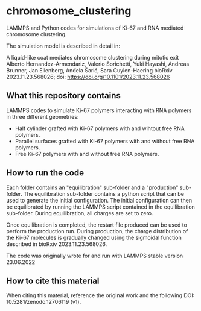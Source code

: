 # chromosome_clustering
LAMMPS and Python codes for simulations of Ki-67 and RNA mediated chromosome clustering.

The simulation model is described in detail in:

A liquid-like coat mediates chromosome clustering during mitotic exit
Alberto Hernandez-Armendariz, Valerio Sorichetti, Yuki Hayashi, Andreas Brunner, Jan Ellenberg, Anđela Šarić, Sara Cuylen-Haering
bioRxiv 2023.11.23.568026; doi: https://doi.org/10.1101/2023.11.23.568026 

## What this repository contains

LAMMPS codes to simulate Ki-67 polymers interacting with RNA polymers in three different geometries:

- Half cylinder grafted with Ki-67 polymers with and wihtout free RNA polymers.
- Parallel surfaces grafted with Ki-67 polymers with and without free RNA polymers.
- Free Ki-67 polymers with and without free RNA polymers.

## How to run the code

Each folder contains an "equilibration" sub-folder and a "production" sub-folder. The equilibration sub-folder contains a python script that can be used to generate the initial configuration. The initial configuration can then be equilibrated by running the LAMMPS script contained in the equilibration sub-folder. During equilibration, all charges are set to zero.

Once equilibration is completed, the restart file produced can be used to perform the production run. During production, the charge distribution of the Ki-67 molecules is gradually changed using the sigmoidal function described in bioRxiv 2023.11.23.568026. 

The code was originally wrote for and run with LAMMPS stable version 23.06.2022

## How to cite this material

When citing this material, reference the original work and the following DOI: 10.5281/zenodo.12706119 (v1).
